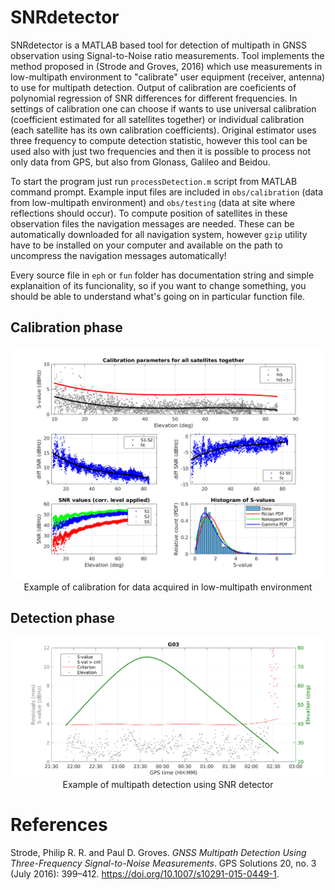 # SNRdetector
SNRdetector is a MATLAB based tool for detection of multipath in GNSS observation using Signal-to-Noise ratio measurements. Tool implements the method proposed in (Strode and Groves, 2016) which use measurements in low-multipath environment to "calibrate" user equipment (receiver, antenna) to use for multipath detection. Output of calibration are coeficients of polynomial regression of SNR differences for different frequencies. In settings of calibration one can choose if wants to use universal calibration (coefficient estimated for all satellites together) or individual calibration (each satellite has its own calibration coefficients). Original estimator uses three frequency to compute detection statistic, however this tool can be used also with just two frequencies and then it is possible to process not only data from GPS, but also from Glonass, Galileo and Beidou.

To start the program just run `processDetection.m` script from MATLAB command prompt. Example input files are included in `obs/calibration` (data from low-multipath environment) and `obs/testing` (data at site where reflections should occur). To compute position of satellites in these observation files the navigation messages are needed. These can be automatically downloaded for all navigation system, however `gzip` utility have to be installed on your computer and available on the path to uncompress the navigation messages automatically!

Every source file in `eph` or `fun` folder has documentation string and simple explanaition of its funcionality, so if you want to change something, you should be able to understand what's going on in particular function file.

## Calibration phase
<p align="center">
  <img src="img/example_cal_all-sats.png" width="600"/>
  Example of calibration for data acquired in low-multipath environment
</p>

## Detection phase
<p align="center">
  <img src="img/example_detection_G03.png" width="600"/>
  Example of multipath detection using SNR detector
</p>

# References
Strode, Philip R. R. and Paul D. Groves. *GNSS Multipath Detection Using Three-Frequency Signal-to-Noise Measurements*. GPS Solutions 20, no. 3 (July 2016): 399–412. https://doi.org/10.1007/s10291-015-0449-1.

